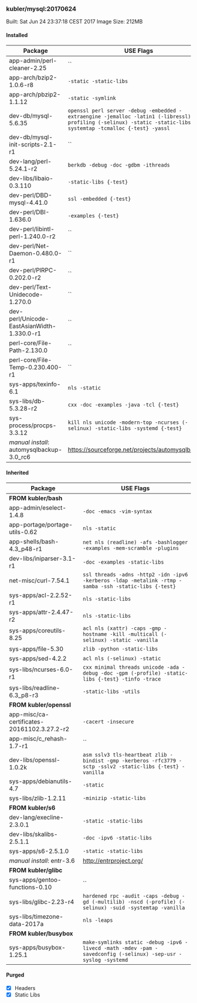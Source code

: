 ### kubler/mysql:20170624

Built: Sat Jun 24 23:37:18 CEST 2017
Image Size: 212MB

#### Installed
Package | USE Flags
--------|----------
app-admin/perl-cleaner-2.25 | ``
app-arch/bzip2-1.0.6-r8 | `-static -static-libs`
app-arch/pbzip2-1.1.12 | `-static -symlink`
dev-db/mysql-5.6.35 | `openssl perl server -debug -embedded -extraengine -jemalloc -latin1 (-libressl) -profiling (-selinux) -static -static-libs -systemtap -tcmalloc {-test} -yassl`
dev-db/mysql-init-scripts-2.1-r1 | ``
dev-lang/perl-5.24.1-r2 | `berkdb -debug -doc -gdbm -ithreads`
dev-libs/libaio-0.3.110 | `-static-libs {-test}`
dev-perl/DBD-mysql-4.41.0 | `ssl -embedded {-test}`
dev-perl/DBI-1.636.0 | `-examples {-test}`
dev-perl/libintl-perl-1.240.0-r2 | ``
dev-perl/Net-Daemon-0.480.0-r1 | ``
dev-perl/PlRPC-0.202.0-r2 | ``
dev-perl/Text-Unidecode-1.270.0 | ``
dev-perl/Unicode-EastAsianWidth-1.330.0-r1 | ``
perl-core/File-Path-2.130.0 | ``
perl-core/File-Temp-0.230.400-r1 | ``
sys-apps/texinfo-6.1 | `nls -static`
sys-libs/db-5.3.28-r2 | `cxx -doc -examples -java -tcl {-test}`
sys-process/procps-3.3.12 | `kill nls unicode -modern-top -ncurses (-selinux) -static-libs -systemd {-test}`
*manual install*: automysqlbackup-3.0_rc6 | https://sourceforge.net/projects/automysqlbackup/
#### Inherited
Package | USE Flags
--------|----------
**FROM kubler/bash** |
app-admin/eselect-1.4.8 | `-doc -emacs -vim-syntax`
app-portage/portage-utils-0.62 | `nls -static`
app-shells/bash-4.3_p48-r1 | `net nls (readline) -afs -bashlogger -examples -mem-scramble -plugins`
dev-libs/iniparser-3.1-r1 | `-doc -examples -static-libs`
net-misc/curl-7.54.1 | `ssl threads -adns -http2 -idn -ipv6 -kerberos -ldap -metalink -rtmp -samba -ssh -static-libs {-test}`
sys-apps/acl-2.2.52-r1 | `nls -static-libs`
sys-apps/attr-2.4.47-r2 | `nls -static-libs`
sys-apps/coreutils-8.25 | `acl nls (xattr) -caps -gmp -hostname -kill -multicall (-selinux) -static -vanilla`
sys-apps/file-5.30 | `zlib -python -static-libs`
sys-apps/sed-4.2.2 | `acl nls (-selinux) -static`
sys-libs/ncurses-6.0-r1 | `cxx minimal threads unicode -ada -debug -doc -gpm (-profile) -static-libs {-test} -tinfo -trace`
sys-libs/readline-6.3_p8-r3 | `-static-libs -utils`
**FROM kubler/openssl** |
app-misc/ca-certificates-20161102.3.27.2-r2 | `-cacert -insecure`
app-misc/c_rehash-1.7-r1 | ``
dev-libs/openssl-1.0.2k | `asm sslv3 tls-heartbeat zlib -bindist -gmp -kerberos -rfc3779 -sctp -sslv2 -static-libs {-test} -vanilla`
sys-apps/debianutils-4.7 | `-static`
sys-libs/zlib-1.2.11 | `-minizip -static-libs`
**FROM kubler/s6** |
dev-lang/execline-2.3.0.1 | `-static -static-libs`
dev-libs/skalibs-2.5.1.1 | `-doc -ipv6 -static-libs`
sys-apps/s6-2.5.1.0 | `-static -static-libs`
*manual install*: entr-3.6 | http://entrproject.org/
**FROM kubler/glibc** |
sys-apps/gentoo-functions-0.10 | ``
sys-libs/glibc-2.23-r4 | `hardened rpc -audit -caps -debug -gd (-multilib) -nscd (-profile) (-selinux) -suid -systemtap -vanilla`
sys-libs/timezone-data-2017a | `nls -leaps`
**FROM kubler/busybox** |
sys-apps/busybox-1.25.1 | `make-symlinks static -debug -ipv6 -livecd -math -mdev -pam -savedconfig (-selinux) -sep-usr -syslog -systemd`
#### Purged
- [x] Headers
- [x] Static Libs
